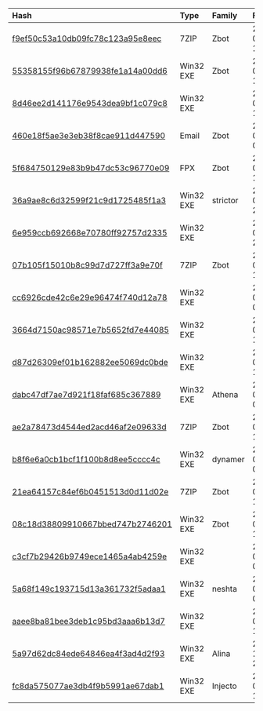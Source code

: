 |Hash|Type|Family|First_Seen|Name|
|:--|:--|:--|:--|:--|
|[f9ef50c53a10db09fc78c123a95e8eec](https://www.virustotal.com/gui/file/f9ef50c53a10db09fc78c123a95e8eec)|7ZIP|Zbot|2016-06-27 13:09:45|emiratesNBD_Advice.7z|
|[55358155f96b67879938fe1a14a00dd6](https://www.virustotal.com/gui/file/55358155f96b67879938fe1a14a00dd6)|Win32 EXE|Zbot|2016-06-27 12:55:02|TeamConnect.exe|
|[8d46ee2d141176e9543dea9bf1c079c8](https://www.virustotal.com/gui/file/8d46ee2d141176e9543dea9bf1c079c8)|Win32 EXE||2016-06-13 19:50:24| |
|[460e18f5ae3e3eb38f8cae911d447590](https://www.virustotal.com/gui/file/460e18f5ae3e3eb38f8cae911d447590)|Email|Zbot|2016-06-11 09:01:12|9b0ff2139c8f5909a7e8f288ffb6fc23d35a6d46b856df76a8359748174dbb4f|
|[5f684750129e83b9b47dc53c96770e09](https://www.virustotal.com/gui/file/5f684750129e83b9b47dc53c96770e09)|FPX|Zbot|2016-06-10 18:32:00|Your payment copy advice from Emirates NBD Banksubsidiary.msg|
|[36a9ae8c6d32599f21c9d1725485f1a3](https://www.virustotal.com/gui/file/36a9ae8c6d32599f21c9d1725485f1a3)|Win32 EXE|strictor|2016-06-08 23:09:05|wn.exe|
|[6e959ccb692668e70780ff92757d2335](https://www.virustotal.com/gui/file/6e959ccb692668e70780ff92757d2335)|Win32 EXE||2016-06-08 23:09:02|centerx.exe|
|[07b105f15010b8c99d7d727ff3a9e70f](https://www.virustotal.com/gui/file/07b105f15010b8c99d7d727ff3a9e70f)|7ZIP|Zbot|2016-06-08 17:00:44|EmiratesNBD_ADVICE.7z|
|[cc6926cde42c6e29e96474f740d12a78](https://www.virustotal.com/gui/file/cc6926cde42c6e29e96474f740d12a78)|Win32 EXE||2016-06-05 03:38:42|cc6926cde42c6e29e96474f740d12a78.virus|
|[3664d7150ac98571e7b5652fd7e44085](https://www.virustotal.com/gui/file/3664d7150ac98571e7b5652fd7e44085)|Win32 EXE||2016-06-04 17:32:22|WN.EXE|
|[d87d26309ef01b162882ee5069dc0bde](https://www.virustotal.com/gui/file/d87d26309ef01b162882ee5069dc0bde)|Win32 EXE||2016-06-04 15:50:33| |
|[dabc47df7ae7d921f18faf685c367889](https://www.virustotal.com/gui/file/dabc47df7ae7d921f18faf685c367889)|Win32 EXE|Athena|2016-05-23 06:38:59|Kabari8|
|[ae2a78473d4544ed2acd46af2e09633d](https://www.virustotal.com/gui/file/ae2a78473d4544ed2acd46af2e09633d)|7ZIP|Zbot|2016-05-04 16:27:19| |
|[b8f6e6a0cb1bcf1f100b8d8ee5cccc4c](https://www.virustotal.com/gui/file/b8f6e6a0cb1bcf1f100b8d8ee5cccc4c)|Win32 EXE|dynamer|2016-05-04 08:44:42|lbloni.exe|
|[21ea64157c84ef6b0451513d0d11d02e](https://www.virustotal.com/gui/file/21ea64157c84ef6b0451513d0d11d02e)|7ZIP|Zbot|2016-04-28 18:25:27|Z:\current projects\AV activity\12-8-2015\EmiratesNBD_Advice.7z|
|[08c18d38809910667bbed747b2746201](https://www.virustotal.com/gui/file/08c18d38809910667bbed747b2746201)|Win32 EXE|Zbot|2016-04-28 11:05:13|feelabove.exe|
|[c3cf7b29426b9749ece1465a4ab4259e](https://www.virustotal.com/gui/file/c3cf7b29426b9749ece1465a4ab4259e)|Win32 EXE||2016-04-28 08:23:31|emag.exe|
|[5a68f149c193715d13a361732f5adaa1](https://www.virustotal.com/gui/file/5a68f149c193715d13a361732f5adaa1)|Win32 EXE|neshta|2016-01-19 01:11:58|javaj.exe|
|[aaee8ba81bee3deb1c95bd3aaa6b13d7](https://www.virustotal.com/gui/file/aaee8ba81bee3deb1c95bd3aaa6b13d7)|Win32 EXE||2016-01-04 16:17:29|v.exe|
|[5a97d62dc84ede64846ea4f3ad4d2f93](https://www.virustotal.com/gui/file/5a97d62dc84ede64846ea4f3ad4d2f93)|Win32 EXE|Alina|2015-12-08 22:21:33|java.exe|
|[fc8da575077ae3db4f9b5991ae67dab1](https://www.virustotal.com/gui/file/fc8da575077ae3db4f9b5991ae67dab1)|Win32 EXE|Injecto|2016-06-08 12:47:32|Project|
